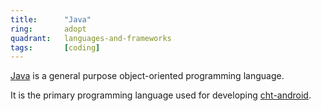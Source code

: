 ```yaml
---
title:      "Java"
ring:       adopt
quadrant:   languages-and-frameworks
tags:       [coding]
---
```


[Java](https://www.java.com) is a general purpose object-oriented programming language.

It is the primary programming language used for developing [cht-android](https://github.com/medic/cht-android).
